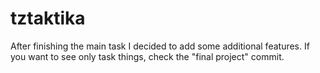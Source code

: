 # tztaktika
After finishing the main task I decided to add some additional features. If you want to see only task things, check the "final project" commit.

